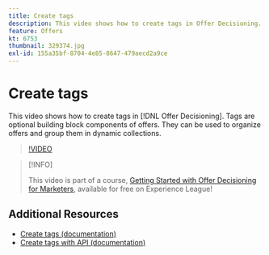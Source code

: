 ```yaml
---
title: Create tags
description: This video shows how to create tags in Offer Decisioning. Tags are optional building block components of offers.
feature: Offers
kt: 6753
thumbnail: 329374.jpg
exl-id: 155a35bf-8704-4e85-8647-479aecd2a9ce
---
```

# Create tags

This video shows how to create tags in [!DNL Offer Decisioning]. Tags are optional building block components of offers. They can be used to organize offers and group them in dynamic collections.

>[!VIDEO](https://video.tv.adobe.com/v/329374?quality=12&learn=on)

>[!INFO]
>
> This video is part of a course, [Getting Started with Offer Decisioning for Marketers](https://experienceleague.adobe.com/?recommended=ExperiencePlatform-U-1-2020.1.offerdecisioning), available for free on Experience League!


## Additional Resources

* [Create tags (documentation)](https://experienceleague.adobe.com/docs/offer-decisioning/using/create-components/creating-tags.html)
* [Create tags with API (documentation)](https://experienceleague.adobe.com/docs/offer-decisioning/using/api-reference/offers-api/tags/create.html)
